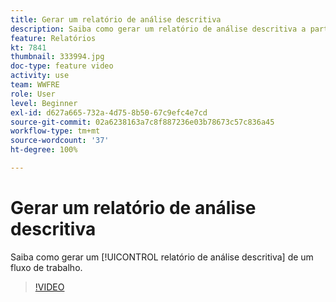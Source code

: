```yaml
---
title: Gerar um relatório de análise descritiva
description: Saiba como gerar um relatório de análise descritiva a partir de um fluxo de trabalho no Adobe Campaign V8.
feature: Relatórios
kt: 7841
thumbnail: 333994.jpg
doc-type: feature video
activity: use
team: WWFRE
role: User
level: Beginner
exl-id: d627a665-732a-4d75-8b50-67c9efc4e7cd
source-git-commit: 02a6238163a7c8f887236e03b78673c57c836a45
workflow-type: tm+mt
source-wordcount: '37'
ht-degree: 100%

---
```


# Gerar um relatório de análise descritiva

Saiba como gerar um [!UICONTROL relatório de análise descritiva] de um fluxo de trabalho.

>[!VIDEO](https://video.tv.adobe.com/v/333994?quality=12)
